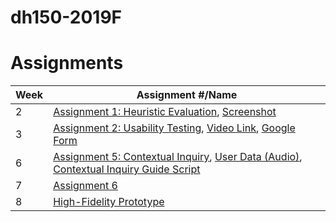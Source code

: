 # dh150-2019F

# Assignments

Week | Assignment #/Name | 
-----| ------------------| 
2 | [Assignment 1: Heuristic Evaluation](https://docs.google.com/document/d/1AE_OGc_Di2gys4KxIe-0xm7ejuwCuG44FpJ2htfKvIk/edit?usp=sharing), [Screenshot](https://drive.google.com/file/d/1MstowTL_t_4ljIhahnBGvTj8lDtieDe5/view?usp=sharing)
3 | [Assignment 2: Usability Testing](https://docs.google.com/document/d/1HX96aPqkQ3-PZaDKUuxAauj3f70DSZBaPpjFUhk-A1U/edit?usp=sharing), [Video Link](https://drive.google.com/file/d/1jxYNHZyAKt7O8DE4CQfA781S-hFMlElH/view?usp=sharing), [Google Form](https://forms.gle/zMr8MCSfV8tP6eZdA)
6 | [Assignment 5: Contextual Inquiry](https://docs.google.com/document/d/1NpJoW3JggpBTTpD1_ugwOeaOtFiguhHgeLnGVILiYB4/edit?usp=sharing), [User Data (Audio)](https://drive.google.com/file/d/1FLO_G4eoRW1ToXnaHl9rEk5D0gF4iqkE/view?usp=sharing), [Contextual Inquiry Guide Script](https://docs.google.com/document/d/1n49Y787chgiMShk1K8naWdHwt_6C0T_6OLFbyqgIbPY/edit?usp=sharing)
7 | [Assignment 6](https://docs.google.com/document/d/1dZwfQXdsYkoPsO1rOHqX_17XcAJokDNV-0pmoV5-9uU/edit?usp=sharing) 
8 | [High-Fidelity Prototype](https://haleyliang999285.invisionapp.com/prototype/ck3f1nhh500eqdp014c688idh/play)
